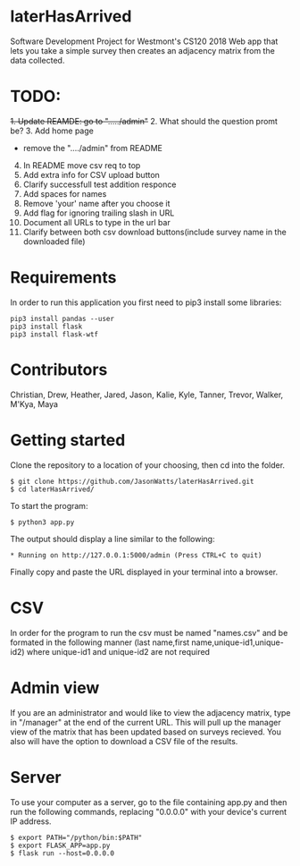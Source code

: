 # laterHasArrived
Software Development Project for Westmont's CS120 2018
Web app that lets you take a simple survey then creates an adjacency matrix from the data collected.

# TODO:
<strike>1. Update REAMDE: go to "...../admin"</strike>
2. What should the  question promt be?
3. Add home page
   * remove the "..../admin" from README
4. In README move csv req to top
5. Add extra info for CSV upload button
6. Clarify successfull test addition responce
7. Add spaces for names
8. Remove 'your' name after you choose it
9. Add flag for ignoring trailing slash in URL
10. Document all URLs to type in the url bar
11. Clarify between both csv download buttons(include survey name in the downloaded file)

# Requirements

In order to run this application you first need to pip3 install some libraries:

```
pip3 install pandas --user
pip3 install flask
pip3 install flask-wtf
```

# Contributors
Christian,
Drew,
Heather,
Jared,
Jason,
Kalie,
Kyle,
Tanner,
Trevor,
Walker,
M'Kya,
Maya

# Getting started
Clone the repository to a location of your choosing, then cd into the folder.
```
$ git clone https://github.com/JasonWatts/laterHasArrived.git
$ cd laterHasArrived/
```
To start the program:
```
$ python3 app.py
```
The output should display a line similar to the following:
```
* Running on http://127.0.0.1:5000/admin (Press CTRL+C to quit)
```
Finally copy and paste the URL displayed in your terminal into a browser.

# CSV

In order for the program to run the csv must be named "names.csv" and be formated in the following manner (last name,first name,unique-id1,unique-id2) where unique-id1 and unique-id2 are not required 


# Admin view
If you are an administrator and would like to view the adjacency matrix, type in "/manager" at the end of the current URL. This will pull up the manager view of the matrix that has been updated based on surveys recieved. You also will have the option to download a CSV file of the results.

# Server
To use your computer as a server, go to the file containing app.py and then run the following commands, replacing "0.0.0.0" with your device's current IP address. 
```
$ export PATH="/python/bin:$PATH"
$ export FLASK_APP=app.py
$ flask run --host=0.0.0.0 
```
